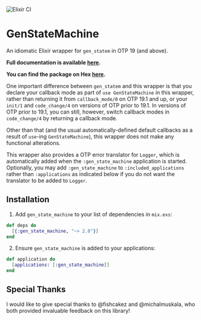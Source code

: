 ![Elixir CI](https://github.com/ericentin/gen_state_machine/workflows/Elixir%20CI/badge.svg)

# GenStateMachine

An idiomatic Elixir wrapper for `gen_statem` in OTP 19 (and above).

**Full documentation is available [here](https://hexdocs.pm/gen_state_machine).**

**You can find the package on Hex [here](https://hex.pm/packages/gen_state_machine).**

One important difference between `gen_statem` and this wrapper is that you
declare your callback mode as part of `use GenStateMachine` in this wrapper,
rather than returning it from `callback_mode/0` on OTP 19.1 and up, or your
`init/1` and `code_change/4` on versions of OTP prior to 19.1. In versions of
OTP prior to 19.1, you can still, however, switch callback modes in
`code_change/4` by returning a callback mode.

Other than that (and the usual automatically-defined default callbacks as a
result of `use`-ing `GenStateMachine`), this wrapper does not make any
functional alterations.

This wrapper also provides a OTP error translator for `Logger`, which is
automatically added when the `:gen_state_machine` application is started.
Optionally, you may add `:gen_state_machine` to `:included_applications` rather
than `:applications` as indicated below if you do not want the translator to be
added to `Logger`.

## Installation

  1. Add `gen_state_machine` to your list of dependencies in `mix.exs`:

  ```elixir
  def deps do
    [{:gen_state_machine, "~> 2.0"}]
  end
  ```

  2. Ensure `gen_state_machine` is added to your applications:

  ```elixir
  def application do
    [applications: [:gen_state_machine]]
  end
  ```

## Special Thanks

I would like to give special thanks to @fishcakez and @michalmuskala, who both
provided invaluable feedback on this library!
